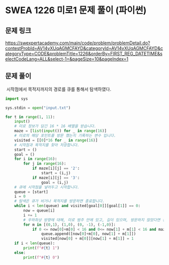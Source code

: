 # SWEA 1226 미로1 문제 풀이 (파이썬)



## 문제 링크

https://swexpertacademy.com/main/code/problem/problemDetail.do?contestProbId=AV14vXUqAGMCFAYD&categoryId=AV14vXUqAGMCFAYD&categoryType=CODE&problemTitle=1226&orderBy=FIRST_REG_DATETIME&selectCodeLang=ALL&select-1=&pageSize=10&pageIndex=1



## 문제 풀이

​	시작점에서 목적지까지의 경로를 큐를 통해서 탐색하였다.



```python
import sys

sys.stdin = open("input.txt")

for t in range(1, 11):
    input()
    # 미로 정보가 담긴 16 * 16 배열을 받습니다. 
    maze = [list(input()) for _ in range(16)]
    # 미로의 해당 포인트를 방문 했는지 기록하는 변수 입니다.
    visited = [[0]*16 for _ in range(16)]
    # 시작점과 목적지를 찾아 저장합니다.
    start = ()
    goal = ()
    for i in range(16):
        for j in range(16):
            if maze[i][j] == '2':
                start = (i,j)
            if maze[i][j] == '3':
                goal = (i,j)
    # 큐에 시작점을 넣어두고 시작합니다.
    queue = [start]
    i = 0
    # 탐색은 큐가 비거나 목적지를 방문하면 종료합니다.
    while i < len(queue) and visited[goal[0]][goal[1]] == 0:
        now = queue[i]
        i += 1
        # 우하좌상 방향에 대해, 미로 범주 안에 있고, 길이 있으며, 방문하지 않았다면 큐에 넣어 다음에 탐색합니다.
        for m in [(0,1), (1,0), (0, -1), (-1,0)]:
            if 0 <= now[0]+m[0] < 16 and 0<= now[1] + m[1] < 16 and maze[now[0]+m[0]][now[1] + m[1]] != '1' and visited[now[0]+m[0]][now[1] + m[1]] == 0:
                queue.append([now[0]+m[0], now[1] + m[1]])
                visited[now[0] + m[0]][now[1] + m[1]] = 1
    if i < len(queue):
        print(f"#{t} 1")
    else:
        print(f"#{t} 0")
```

